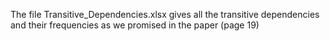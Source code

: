 The file Transitive_Dependencies.xlsx gives all the transitive dependencies and their frequencies as we promised in the paper (page 19)
